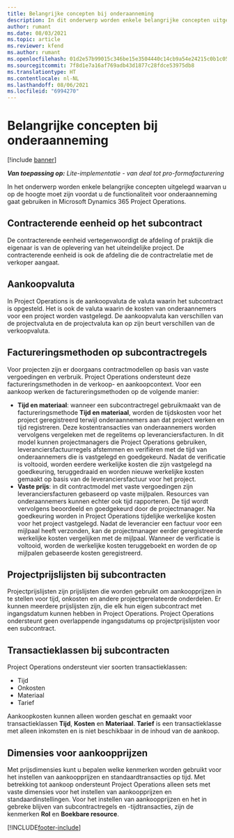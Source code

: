 ```yaml
---
title: Belangrijke concepten bij onderaanneming
description: In dit onderwerp worden enkele belangrijke concepten uitgelegd die van toepassing zijn op onderaanneming in Microsoft Dynamics 365 Project Operations.
author: rumant
ms.date: 08/03/2021
ms.topic: article
ms.reviewer: kfend
ms.author: rumant
ms.openlocfilehash: 01d2e57b99015c346be15e3504440c14cb9a54e24215c0b1c052c5112f4b940a
ms.sourcegitcommit: 7f8d1e7a16af769adb43d1877c28fdce53975db8
ms.translationtype: HT
ms.contentlocale: nl-NL
ms.lasthandoff: 08/06/2021
ms.locfileid: "6994270"
---
```

# <a name="key-concepts-in-subcontracting"></a>Belangrijke concepten bij onderaanneming

[!include [banner](../../includes/dataverse-preview.md)]

_**Van toepassing op:** Lite-implementatie - van deal tot pro-formafacturering_

In het onderwerp worden enkele belangrijke concepten uitgelegd waarvan u op de hoogte moet zijn voordat u de functionaliteit voor onderaanneming gaat gebruiken in Microsoft Dynamics 365 Project Operations.

## <a name="contracting-unit-on-the-subcontract"></a>Contracterende eenheid op het subcontract

De contracterende eenheid vertegenwoordigt de afdeling of praktijk die eigenaar is van de oplevering van het uiteindelijke project. De contracterende eenheid is ook de afdeling die de contractrelatie met de verkoper aangaat.

## <a name="purchase-currency"></a>Aankoopvaluta

In Project Operations is de aankoopvaluta de valuta waarin het subcontract is opgesteld. Het is ook de valuta waarin de kosten van onderaannemers voor een project worden vastgelegd. De aankoopvaluta kan verschillen van de projectvaluta en de projectvaluta kan op zijn beurt verschillen van de verkoopvaluta.

## <a name="billing-methods-on-subcontract-lines"></a>Factureringsmethoden op subcontractregels

Voor projecten zijn er doorgaans contractmodellen op basis van vaste vergoedingen en verbruik. Project Operations ondersteunt deze factureringsmethoden in de verkoop- en aankoopcontext. Voor een aankoop werken de factureringsmethoden op de volgende manier:

- **Tijd en materiaal**: wanneer een subcontractregel gebruikmaakt van de factureringsmethode **Tijd en materiaal**, worden de tijdskosten voor het project geregistreerd terwijl onderaannemers aan dat project werken en tijd registreren. Deze kostentransacties van onderaannemers worden vervolgens vergeleken met de regelitems op leveranciersfacturen. In dit model kunnen projectmanagers die Project Operations gebruiken, leveranciersfactuurregels afstemmen en verifiëren met de tijd van onderaannemers die is vastgelegd en goedgekeurd. Nadat de verificatie is voltooid, worden eerdere werkelijke kosten die zijn vastgelegd na goedkeuring, teruggedraaid en worden nieuwe werkelijke kosten gemaakt op basis van de leveranciersfactuur voor het project.
- **Vaste prijs**: in dit contractmodel met vaste vergoedingen zijn leveranciersfacturen gebaseerd op vaste mijlpalen. Resources van onderaannemers kunnen echter ook tijd rapporteren. De tijd wordt vervolgens beoordeeld en goedgekeurd door de projectmanager. Na goedkeuring worden in Project Operations tijdelijke werkelijke kosten voor het project vastgelegd. Nadat de leverancier een factuur voor een mijlpaal heeft verzonden, kan de projectmanager eerder geregistreerde werkelijke kosten vergelijken met de mijlpaal. Wanneer de verificatie is voltooid, worden de werkelijke kosten teruggeboekt en worden de op mijlpalen gebaseerde kosten geregistreerd.

## <a name="project-price-lists-on-subcontracts"></a>Projectprijslijsten bij subcontracten

Projectprijslijsten zijn prijslijsten die worden gebruikt om aankoopprijzen in te stellen voor tijd, onkosten en andere projectgerelateerde onderdelen. Er kunnen meerdere prijslijsten zijn, die elk hun eigen subcontract met ingangsdatum kunnen hebben in Project Operations. Project Operations ondersteunt geen overlappende ingangsdatums op projectprijslijsten voor een subcontract.

## <a name="transaction-classes-on-subcontracts"></a>Transactieklassen bij subcontracten

Project Operations ondersteunt vier soorten transactieklassen:

- Tijd
- Onkosten
- Materiaal
- Tarief

Aankoopkosten kunnen alleen worden geschat en gemaakt voor transactieklassen **Tijd**, **Kosten** en **Materiaal**. **Tarief** is een transactieklasse met alleen inkomsten en is niet beschikbaar in de inhoud van de aankoop.

## <a name="purchase-pricing-dimensions"></a>Dimensies voor aankoopprijzen

Met prijsdimensies kunt u bepalen welke kenmerken worden gebruikt voor het instellen van aankoopprijzen en standaardtransacties op tijd. Met betrekking tot aankoop ondersteunt Project Operations alleen sets met vaste dimensies voor het instellen van aankoopprijzen en standaardinstellingen. Voor het instellen van aankoopprijzen en het in gebreke blijven van subcontractregels en -tijdtransacties, zijn de kenmerken **Rol** en **Boekbare resource**.

[!INCLUDE[footer-include](../../includes/footer-banner.md)]
